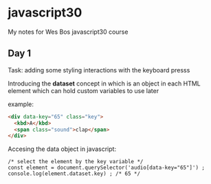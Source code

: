 # javascript30
My notes for Wes Bos javascript30 course

## Day 1
Task: adding some styling interactions with the keyboard presss

Introducing the **dataset** concept in which is an object in each HTML element which can hold custom variables to use later

example:
```HTML
<div data-key="65" class="key">
  <kbd>A</kbd>
  <span class="sound">clap</span>
</div>
```
Accesing the data object in javascript:
```JS
/* select the element by the key variable */
const element = document.querySelector('audio[data-key="65"]') ;
console.log(element.dataset.key) ; /* 65 */
```
